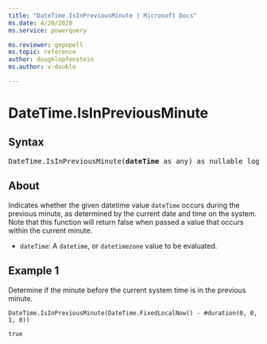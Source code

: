 ```yaml
---
title: "DateTime.IsInPreviousMinute | Microsoft Docs"
ms.date: 4/20/2020
ms.service: powerquery

ms.reviewer: gepopell
ms.topic: reference
author: dougklopfenstein
ms.author: v-douklo

---
```

# DateTime.IsInPreviousMinute

## Syntax

<pre>
DateTime.IsInPreviousMinute(<b>dateTime</b> as any) as nullable logical
</pre>

## About  
Indicates whether the given datetime value `dateTime` occurs during the previous minute, as determined by the current date and time on the system. Note that this function will return false when passed a value that occurs within the current minute. <ul> <li><code>dateTime</code>: A <code>datetime</code>, or <code>datetimezone</code> value to be evaluated.</li> </ul>

## Example 1
Determine if the minute before the current system time is in the previous minute.

```powerquery-m
DateTime.IsInPreviousMinute(DateTime.FixedLocalNow() - #duration(0, 0, 1, 0))
```

`true`
